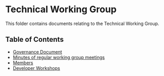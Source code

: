 # Technical Working Group

This folder contains documents relating to the Technical Working Group.

## Table of Contents

* [Governance Document](https://github.com/mantidproject/governance/blob/main/governance.md)
* [Minutes of regular working group meetings](minutes)
* [Members](people.md)
* [Developer Workshops](workshops)

